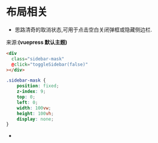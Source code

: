 # 布局相关

- 思路清奇的取消状态,可用于点击空白关闭弹框或隐藏侧边栏.

来源:**(vuepress 默认主题)**

```html
<div
  class="sidebar-mask"
  @click="toggleSidebar(false)"
></div>
```

```css
.sidebar-mask {
    position: fixed;
    z-index: 9;
    top: 0;
    left: 0;
    width: 100vw;
    height: 100vh;
    display: none;
}
```

- 